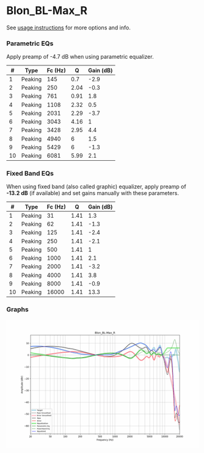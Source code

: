 # Blon_BL-Max_R
See [usage instructions](https://github.com/jaakkopasanen/AutoEq#usage) for more options and info.

### Parametric EQs
Apply preamp of -4.7 dB when using parametric equalizer.

|   # | Type    |   Fc (Hz) |    Q |   Gain (dB) |
|-----|---------|-----------|------|-------------|
|   1 | Peaking |       145 | 0.7  |        -2.9 |
|   2 | Peaking |       250 | 2.04 |        -0.3 |
|   3 | Peaking |       761 | 0.91 |         1.8 |
|   4 | Peaking |      1108 | 2.32 |         0.5 |
|   5 | Peaking |      2031 | 2.29 |        -3.7 |
|   6 | Peaking |      3043 | 4.16 |         1   |
|   7 | Peaking |      3428 | 2.95 |         4.4 |
|   8 | Peaking |      4940 | 6    |         1.5 |
|   9 | Peaking |      5429 | 6    |        -1.3 |
|  10 | Peaking |      6081 | 5.99 |         2.1 |

### Fixed Band EQs
When using fixed band (also called graphic) equalizer, apply preamp of **-13.2 dB** (if available) and set gains manually with these parameters.

|   # | Type    |   Fc (Hz) |    Q |   Gain (dB) |
|-----|---------|-----------|------|-------------|
|   1 | Peaking |        31 | 1.41 |         1.3 |
|   2 | Peaking |        62 | 1.41 |        -1.3 |
|   3 | Peaking |       125 | 1.41 |        -2.4 |
|   4 | Peaking |       250 | 1.41 |        -2.1 |
|   5 | Peaking |       500 | 1.41 |         1   |
|   6 | Peaking |      1000 | 1.41 |         2.1 |
|   7 | Peaking |      2000 | 1.41 |        -3.2 |
|   8 | Peaking |      4000 | 1.41 |         3.8 |
|   9 | Peaking |      8000 | 1.41 |        -0.9 |
|  10 | Peaking |     16000 | 1.41 |        13.3 |

### Graphs
![](./Blon_BL-Max_R.png)
